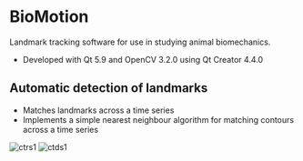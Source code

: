 # BioMotion
Landmark tracking software for use in studying animal biomechanics.

- Developed with Qt 5.9 and OpenCV 3.2.0 using Qt Creator 4.4.0

## Automatic detection of landmarks
- Matches landmarks across a time series
- Implements a simple nearest neighbour algorithm for matching contours across a time series

![ctrs1](https://github.com/jperdomo23/biomotion/blob/master/ScreenCaptures/24OCT2017_CTRS.PNG)
![ctds1](https://github.com/jperdomo23/biomotion/blob/master/ScreenCaptures/24OCT2017_CTDS.PNG)
